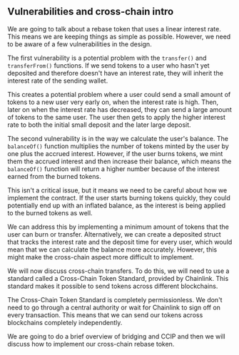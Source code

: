 ## Vulnerabilities and cross-chain intro

We are going to talk about a rebase token that uses a linear interest rate. This means we are keeping things as simple as possible. However, we need to be aware of a few vulnerabilities in the design. 

The first vulnerability is a potential problem with the `transfer()` and `transferFrom()` functions. If we send tokens to a user who hasn't yet deposited and therefore doesn't have an interest rate, they will inherit the interest rate of the sending wallet.

This creates a potential problem where a user could send a small amount of tokens to a new user very early on, when the interest rate is high. Then, later on when the interest rate has decreased, they can send a large amount of tokens to the same user. The user then gets to apply the higher interest rate to both the initial small deposit and the later large deposit.

The second vulnerability is in the way we calculate the user's balance. The `balanceOf()` function multiplies the number of tokens minted by the user by one plus the accrued interest. However, if the user burns tokens, we mint them the accrued interest and then increase their balance, which means the `balanceOf()` function will return a higher number because of the interest earned from the burned tokens.

This isn't a critical issue, but it means we need to be careful about how we implement the contract. If the user starts burning tokens quickly, they could potentially end up with an inflated balance, as the interest is being applied to the burned tokens as well. 

We can address this by implementing a minimum amount of tokens that the user can burn or transfer. Alternatively, we can create a deposited struct that tracks the interest rate and the deposit time for every user, which would mean that we can calculate the balance more accurately. However, this might make the cross-chain aspect more difficult to implement.

We will now discuss cross-chain transfers. To do this, we will need to use a standard called a Cross-Chain Token Standard, provided by Chainlink. This standard makes it possible to send tokens across different blockchains.

The Cross-Chain Token Standard is completely permissionless. We don't need to go through a central authority or wait for Chainlink to sign off on every transaction. This means that we can send our tokens across blockchains completely independently.

We are going to do a brief overview of bridging and CCIP and then we will discuss how to implement our cross-chain rebase token. 
